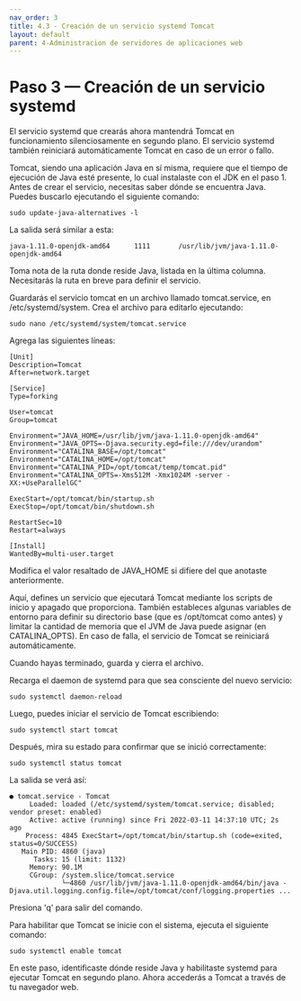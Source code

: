 ```yaml
---
nav_order: 3
title: 4.3 - Creación de un servicio systemd Tomcat
layout: default
parent: 4-Administracion de servidores de aplicaciones web
---
```


# Paso 3 — Creación de un servicio systemd

El servicio systemd que crearás ahora mantendrá Tomcat en funcionamiento silenciosamente en segundo plano. El servicio systemd también reiniciará automáticamente Tomcat en caso de un error o fallo.

Tomcat, siendo una aplicación Java en sí misma, requiere que el tiempo de ejecución de Java esté presente, lo cual instalaste con el JDK en el paso 1. Antes de crear el servicio, necesitas saber dónde se encuentra Java. Puedes buscarlo ejecutando el siguiente comando:

```
sudo update-java-alternatives -l
```

La salida será similar a esta:

```
java-1.11.0-openjdk-amd64      1111       /usr/lib/jvm/java-1.11.0-openjdk-amd64
```

Toma nota de la ruta donde reside Java, listada en la última columna. Necesitarás la ruta en breve para definir el servicio.

Guardarás el servicio tomcat en un archivo llamado tomcat.service, en /etc/systemd/system. Crea el archivo para editarlo ejecutando:

```
sudo nano /etc/systemd/system/tomcat.service
```

Agrega las siguientes líneas:

```
[Unit]
Description=Tomcat
After=network.target

[Service]
Type=forking

User=tomcat
Group=tomcat

Environment="JAVA_HOME=/usr/lib/jvm/java-1.11.0-openjdk-amd64"
Environment="JAVA_OPTS=-Djava.security.egd=file:///dev/urandom"
Environment="CATALINA_BASE=/opt/tomcat"
Environment="CATALINA_HOME=/opt/tomcat"
Environment="CATALINA_PID=/opt/tomcat/temp/tomcat.pid"
Environment="CATALINA_OPTS=-Xms512M -Xmx1024M -server -XX:+UseParallelGC"

ExecStart=/opt/tomcat/bin/startup.sh
ExecStop=/opt/tomcat/bin/shutdown.sh

RestartSec=10
Restart=always

[Install]
WantedBy=multi-user.target
```

Modifica el valor resaltado de JAVA_HOME si difiere del que anotaste anteriormente.

Aquí, defines un servicio que ejecutará Tomcat mediante los scripts de inicio y apagado que proporciona. También estableces algunas variables de entorno para definir su directorio base (que es /opt/tomcat como antes) y limitar la cantidad de memoria que el JVM de Java puede asignar (en CATALINA_OPTS). En caso de falla, el servicio de Tomcat se reiniciará automáticamente.

Cuando hayas terminado, guarda y cierra el archivo.

Recarga el daemon de systemd para que sea consciente del nuevo servicio:

```
sudo systemctl daemon-reload
```

Luego, puedes iniciar el servicio de Tomcat escribiendo:

```
sudo systemctl start tomcat
```

Después, mira su estado para confirmar que se inició correctamente:

```
sudo systemctl status tomcat
```

La salida se verá así:
```
● tomcat.service - Tomcat
     Loaded: loaded (/etc/systemd/system/tomcat.service; disabled; vendor preset: enabled)
     Active: active (running) since Fri 2022-03-11 14:37:10 UTC; 2s ago
    Process: 4845 ExecStart=/opt/tomcat/bin/startup.sh (code=exited, status=0/SUCCESS)
   Main PID: 4860 (java)
      Tasks: 15 (limit: 1132)
     Memory: 90.1M
     CGroup: /system.slice/tomcat.service
             └─4860 /usr/lib/jvm/java-1.11.0-openjdk-amd64/bin/java -Djava.util.logging.config.file=/opt/tomcat/conf/logging.properties ...
```

Presiona 'q' para salir del comando.

Para habilitar que Tomcat se inicie con el sistema, ejecuta el siguiente comando:

```
sudo systemctl enable tomcat
```

En este paso, identificaste dónde reside Java y habilitaste systemd para ejecutar Tomcat en segundo plano. Ahora accederás a Tomcat a través de tu navegador web.